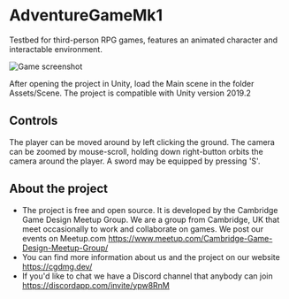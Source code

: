 # AdventureGameMk1

Testbed for third-person RPG games, features an animated character and interactable environment.

![Game screenshot](https://cgdmg.dev/wp-content/uploads/2020/03/AdventureGameMk1-screen.png)


After opening the project in Unity, load the Main scene in the folder Assets/Scene. The project is compatible with Unity version 2019.2

## Controls

The player can be moved around by left clicking the ground. The camera can be zoomed by mouse-scroll, holding down right-button orbits the camera around the player. A sword may be equipped by pressing 'S'.


## About the project

- The project is free and open source. It is developed by the Cambridge Game Design Meetup Group. We are a group from Cambridge, UK that meet occasionally  to work and collaborate on games. We post our events on Meetup.com https://www.meetup.com/Cambridge-Game-Design-Meetup-Group/
- You can find more information about us and the project on our website https://cgdmg.dev/
- If you'd like to chat we have a Discord channel that anybody can join https://discordapp.com/invite/ypw8RnM


